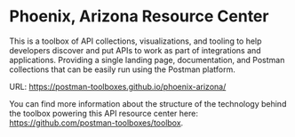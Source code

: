 # Phoenix, Arizona Resource Center
This is a toolbox of API collections, visualizations, and tooling to help developers discover and put APIs to work as part of integrations and applications. Providing a single landing page, documentation, and Postman collections that can be easily run using the Postman platform.

URL: https://postman-toolboxes.github.io/phoenix-arizona/

You can find more information about the structure of the technology behind the toolbox powering this API resource center here: https://github.com/postman-toolboxes/toolbox.
